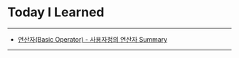 # Today I Learned

---

- [연산자(Basic Operator) - 사용자정의 연산자 Summary](https://vincentgeranium.github.io/ios,/swift/2020/04/22/basicSyntax-1.html)

---
